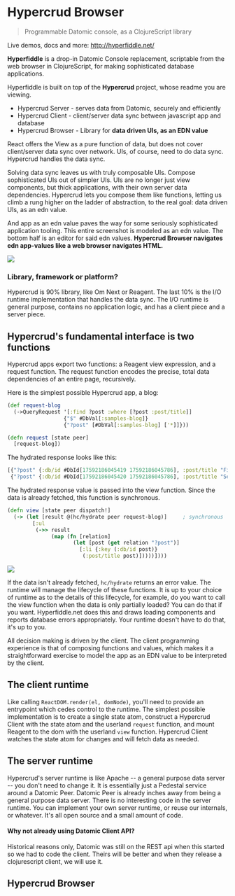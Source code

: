 # Hypercrud Browser

> Programmable Datomic console, as a ClojureScript library

Live demos, docs and more: http://hyperfiddle.net/

**Hyperfiddle** is a drop-in Datomic Console replacement, scriptable from the web browser in ClojureScript, for making sophisticated database applications.

Hyperfiddle is built on top of the **Hypercrud** project, whose readme you are viewing.

* Hypercrud Server - serves data from Datomic, securely and efficiently
* Hypercrud Client - client/server data sync between javascript app and database
* Hypercrud Browser - Library for **data driven UIs, as an EDN value**

React offers the View as a pure function of data, but does not cover client/server data sync over network. UIs, of course, need to do data sync. Hypercrud handles the data sync.

Solving data sync leaves us with truly composable UIs. Compose sophisticated UIs out of simpler UIs. UIs are no longer just view components, but thick applications, with their own server data dependencies. Hypercrud lets you compose them like functions, letting us climb a rung higher on the ladder of abstraction, to the real goal: data driven UIs, as an edn value.

And app as an edn value paves the way for some seriously sophisticated application tooling. This entire screenshot is modeled as an edn value. The bottom half is an editor for said edn values. **Hypercrud Browser navigates edn app-values like a web browser navigates HTML.**

![](https://i.imgur.com/sisRPWO.png)

### Library, framework or platform?

Hypercrud is 90% library, like Om Next or Reagent. The last 10% is the I/O runtime implementation that handles the data sync. The I/O runtime is general purpose, contains no application logic, and has a client piece and a server piece.

## Hypercrud's fundamental interface is two functions

Hypercrud apps export two functions: a Reagent view expression, and a request function. The request function encodes the precise, total data dependencies of an entire page, recursively.

Here is the simplest possible Hypercrud app, a blog:

```clojure
(def request-blog
  (->QueryRequest '[:find ?post :where [?post :post/title]]
                  {"$" #DbVal[:samples-blog]}
                  {"?post" [#DbVal[:samples-blog] ['*]]}))

(defn request [state peer]
  [request-blog])
```

The hydrated response looks like this:

```clojure
[{"?post" {:db/id #DbId[17592186045419 17592186045786], :post/title "First blog post"}}
 {"?post" {:db/id #DbId[17592186045420 17592186045786], :post/title "Second blog post"}} ... ]
```

The hydrated response value is passed into the view function. Since the data is already fetched, this function is synchronous.

```clojure
(defn view [state peer dispatch!]
  (-> (let [result @(hc/hydrate peer request-blog)]     ; synchronous
        [:ul
         (->> result
              (map (fn [relation]
                     (let [post (get relation "?post")]
                       [:li {:key (:db/id post)}
                        (:post/title post)]))))])))
```

![](http://i.imgur.com/zwoGq2I.png)

If the data isn't already fetched, `hc/hydrate` returns an error value. The runtime will manage the lifecycle of these functions. It is up to your choice of runtime as to the details of this lifecycle, for example, do you want to call the view function when the data is only partially loaded? You can do that if you want. Hyperfiddle.net does this and draws loading components and reports database errors appropriately. Your runtime doesn't have to do that, it's up to you.

All decision making is driven by the client. The client programming experience is that of composing functions and values, which makes it a straightforward exercise to model the app as an EDN value to be interpreted by the client.

## The client runtime

Like calling `ReactDOM.render(el, domNode)`, you'll need to provide an entrypoint which cedes control to the runtime. The simplest possible implementation is to create a single state atom, construct a Hypercrud Client with the state atom and the userland `request` function, and mount Reagent to the dom with the userland `view` function. Hypercrud Client watches the state atom for changes and will fetch data as needed.

## The server runtime

Hypercrud's server runtime is like Apache -- a general purpose data server -- you don't need to change it. It is essentially just a Pedestal service around a Datomic Peer. Datomic Peer is already inches away from being a general purpose data server. There is no interesting code in the server runtime. You can implement your own server runtime, or reuse our internals, or whatever. It's all open source and a small amount of code.

#### Why not already using Datomic Client API?

Historical reasons only, Datomic was still on the REST api when this started so we had to code the client. Theirs will be better and when they release a clojurescript client, we will use it.

## Hypercrud Browser